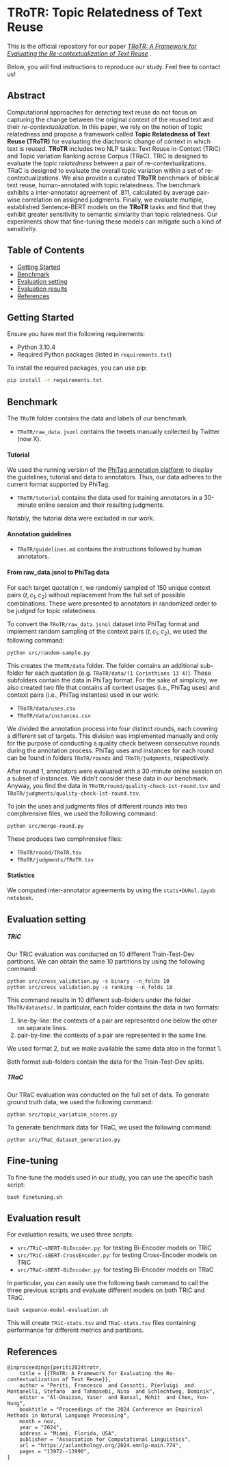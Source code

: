 # TRoTR: Topic Relatedness of Text Reuse
This is the official repository for our paper [_TRoTR: A Framework for Evaluating the Re-contextualization of Text Reuse_](https://aclanthology.org/2024.emnlp-main.774/) .

Below, you will find instructions to reproduce our study. Feel free to contact us!

## Abstract
Computational approaches for _detecting_ text reuse do not focus on capturing the change between the original context of the reused text and their _re-contextualization_. In this paper, we rely on the notion of topic relatedness and propose a framework called __Topic Relatedness of Text Reuse (TRoTR)__ for evaluating the diachronic change of context in which text is reused. __TRoTR__ includes two NLP tasks: Text Reuse in-Context (TRiC) and Topic variation Ranking across Corpus (TRaC). TRiC is designed to evaluate the _topic relatedness_ between a pair of re-contextualizations. TRaC is designed to evaluate the overall topic variation within a set of re-contextualizations. We also provide a curated __TRoTR__ benchmark of biblical text reuse, human-annotated with topic relatedness. The benchmark exhibits a inter-annotator agreement of .811, calculated by average pair-wise correlation on assigned judgments. Finally, we evaluate multiple, established Sentence-BERT models on the __TRoTR__ tasks and find that they exhibit greater sensitivity to semantic similarity than topic relatedness. Our experiments show that fine-tuning these models can mitigate such a kind of sensitivity.

## Table of Contents

- [Getting Started](#getting-started)
- [Benchmark](#benchmark)
- [Evaluation setting](#evaluation-setting)
- [Evaluation results](#evaluation-results)
- [References](#references)

## Getting Started
Ensure you have met the following requirements:

- Python 3.10.4
- Required Python packages (listed in `requirements.txt`)

To install the required packages, you can use pip:

```bash
pip install -r requirements.txt
```

## Benchmark 
The ```TRoTR``` folder contains the data and labels of our benchmark.

- ```TRoTR/raw_data.jsonl``` contains the tweets manually collected by Twitter (now X).

#### Tutorial
We used the running version of the <a href='https://phitag.ims.uni-stuttgart.de/'>PhiTag annotation platform</a> to display the guidelines, tutorial and data to annotators.
Thus, our data adheres to the current format supported by PhiTag.

- ```TRoTR/tutorial``` contains the data used for training annotators in a 30-minute online session and their resulting judgments.

Notably, the tutorial data were excluded in our work.

#### Annotation guidelines
- ```TRoTR/guidelines.md``` contains the instructions followed by human annotators.

#### From raw_data.jsnol to PhiTag data
For each target quotation $t$, we randomly sampled of 150 unique context pairs $\langle t, c_1, c_2 \rangle$ without replacement from the full set of possible combinations. These were presented to annotators in randomized order to be judged for topic relatedness. 

To convert the ```TRoTR/raw_data.jsnol``` dataset into PhiTag format and implement random sampling of the context pairs $\langle t, c_1, c_2 \rangle$, we used the following command:

```
python src/random-sample.py
```

This creates the ```TRoTR/data``` folder. The folder contains an additional sub-folder for each quotation (e.g. ```TRoTR/data/(1 Corinthians 13 4)```). These subfolders contain the data in PhiTag format. For the sake of simplicity, we also created two file that contains all context usages (i.e., PhiTag uses) and context pairs (i.e., PhiTag instantes) used in our work:
- ```TRoTR/data/uses.csv```
- ```TRoTR/data/instances.csv```

We divided the annotation process into four distinct rounds, each covering a different set of targets. This division was implemented manually and only for the purpose of conducting a quality check between consecutive rounds during the annotation process. PhiTag uses and instances for each round can be found in folders ```TRoTR/rounds``` and ```TRoTR/judgments```, respectively.

After round 1, annotators were evaluated with a 30-minute online session on a subset of instances. We didn't consider these data in our benchmark. Anyway, you find the data in ```TRoTR/round/quality-check-1st-round.tsv``` and ```TRoTR/judgments/quality-check-1st-round.tsv```.

To join the uses and judgments files of different rounds into two comphrensive files, we used the following command:

```
python src/merge-round.py
```

These produces two comphrensive files:
- ```TRoTR/round/TRoTR.tsv```
- ```TRoTR/judgments/TRoTR.tsv```

#### Statistics
We computed inter-annotator agreements by using the ```stats+DURel.ipynb notebook```.

## Evaluation setting
##### TRiC
Our TRiC evaluation was conducted on 10 different Train-Test-Dev partitions. We can obtain the same 10 partitions by using the following command:

```
python src/cross_validation.py -s binary --n_folds 10
python src/cross_validation.py -s ranking --n_folds 10
```
This command results in 10 different sub-folders under the folder ```TRoTR/datasets/```. In particular, each folder contains the data in two formats: 
1. line-by-line: the contexts of a pair are represented one below the other on separate lines.
2. pair-by-line: the contexts of a pair are represented in the same line.

We used format 2, but we make available the same data also in the format 1.

Both format sub-folders contain the data for the Train-Test-Dev splits.

##### TRaC
Our TRaC evaluation was conducted on the full set of data. To generate ground truth data, we used the following command:

```
python src/topic_variation_scores.py
```

To generate benchmark data for TRaC, we used the following command:

```
python src/TRaC_dataset_generation.py
```

## Fine-tuning

To fine-tune the models used in our study, you can use the specific bash script:

```
bash finetuning.sh
```


## Evaluation result
For evaluation results, we used three scripts:
- ```src/TRiC-sBERT-BiEncoder.py```: for testing Bi-Encoder models on TRiC
- ```src/TRiC-sBERT-CrossEncoder.py```: for testing Cross-Encoder models on TRiC
- ```src/TRaC-sBERT-BiEncoder.py```: for testing Bi-Encoder models on TRaC

In particular, you can easily use the following bash command to call the three previous scripts and evaluate different models on both TRiC and TRaC.

```bash sequence-model-evaluation.sh```

This will create ```TRiC-stats.tsv``` and ```TRaC-stats.tsv``` files containing performance for different metrics and partitions.

## References
```
@inproceedings{periti2024trotr,
    title = {{TRoTR: A Framework for Evaluating the Re-contextualization of Text Reuse}},
    author = "Periti, Francesco  and Cassotti, Pierluigi  and Montanelli, Stefano  and Tahmasebi, Nina  and Schlechtweg, Dominik",
    editor = "Al-Onaizan, Yaser  and Bansal, Mohit  and Chen, Yun-Nung",
    booktitle = "Proceedings of the 2024 Conference on Empirical Methods in Natural Language Processing",
    month = nov,
    year = "2024",
    address = "Miami, Florida, USA",
    publisher = "Association for Computational Linguistics",
    url = "https://aclanthology.org/2024.emnlp-main.774",
    pages = "13972--13990",
}
```
